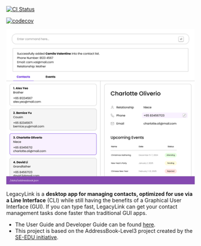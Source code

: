 [![CI Status](https://github.com/se-edu/addressbook-level3/workflows/Java%20CI/badge.svg)](https://github.com/AY2425S1-CS2103T-T10-4/tp/actions)

[![codecov](https://codecov.io/gh/AY2425S1-T10-4/tp/graph/badge.svg?token=GG3J9EF3VF)](https://codecov.io/gh/AY2425S1-T10-4/tp)

![Ui](docs/images/Ui.png)

LegacyLink is a **desktop app for managing contacts, optimized for use via a  Line Interface** (CLI) while still having
the benefits of a Graphical User Interface (GUI). If you can type fast, LegacyLink can get your
contact management tasks done faster than traditional GUI apps.

* The User Guide and Developer Guide can be found [here](https://ay2425s1-cs2103t-t10-4.github.io/tp/index.html).
* This project is based on the AddressBook-Level3 project created by the [SE-EDU initiative](https://se-education.org).

